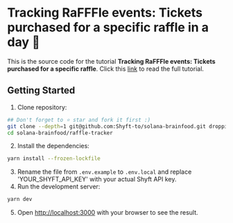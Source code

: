 # Tracking RaFFFle events: Tickets purchased for a specific raffle in a day 🎫
This is the source code for the tutorial **Tracking RaFFFle events: Tickets purchased for a specific raffle**. Click this [link](https://medium.com/@Shyft_to/9db91a36acd) to read the full tutorial.


## Getting Started
1. Clone repository:
```bash
## Don't forget to ⭐ star and fork it first :)
git clone --depth=1 git@github.com:Shyft-to/solana-brainfood.git droppii-b2b
cd solana-brainfood/raffle-tracker
```
2. Install the dependencies:
```bash
yarn install --frozen-lockfile
```
3. Rename the file from `.env.example` to `.env.local` and replace 'YOUR_SHYFT_API_KEY' with your actual Shyft API key.
4. Run the development server:
```bash
yarn dev
```
5. Open [http://localhost:3000](http://localhost:3000) with your browser to see the result.


